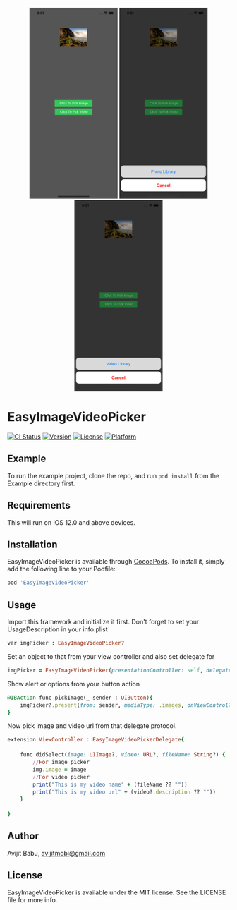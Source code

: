 <p align="center">
<img src='https://github.com/avijitmobi/EasyImageVideoPicker/blob/master/Example/ScreenShots/1.png' width="200" />
<img src='https://github.com/avijitmobi/EasyImageVideoPicker/blob/master/Example/ScreenShots/2.png' width="200" />
<img src='https://github.com/avijitmobi/EasyImageVideoPicker/blob/master/Example/ScreenShots/3.png' width="200" />
</p>


# EasyImageVideoPicker

[![CI Status](https://img.shields.io/travis/avijitmobi/EasyImageVideoPicker.svg?style=flat)](https://travis-ci.org/avijitmobi/EasyImageVideoPicker)
[![Version](https://img.shields.io/cocoapods/v/EasyImageVideoPicker.svg?style=flat)](https://cocoapods.org/pods/EasyImageVideoPicker)
[![License](https://img.shields.io/cocoapods/l/EasyImageVideoPicker.svg?style=flat)](https://cocoapods.org/pods/EasyImageVideoPicker)
[![Platform](https://img.shields.io/cocoapods/p/EasyImageVideoPicker.svg?style=flat)](https://cocoapods.org/pods/EasyImageVideoPicker)

## Example

To run the example project, clone the repo, and run `pod install` from the Example directory first.

## Requirements

This will run on iOS 12.0 and above devices.

## Installation

EasyImageVideoPicker is available through [CocoaPods](https://cocoapods.org). To install
it, simply add the following line to your Podfile:

```ruby
pod 'EasyImageVideoPicker'
```

## Usage

Import this framework and initialize it first. Don't forget to set your UsageDescription in your info.plist

```ruby
var imgPicker : EasyImageVideoPicker?
```

Set an object to that from your view controller and also set delegate for

```ruby
imgPicker = EasyImageVideoPicker(presentationController: self, delegate: self)
```

Show alert or options from your button action

```ruby
@IBAction func pickImage(_ sender : UIButton){
    imgPicker?.present(from: sender, mediaType: .images, onViewController: self)
}
```

Now pick image and video url from that delegate protocol.

```ruby
extension ViewController : EasyImageVideoPickerDelegate{

    func didSelect(image: UIImage?, video: URL?, fileName: String?) {
        //For image picker
        img.image = image
        //For video picker
        print("This is my video name" + (fileName ?? ""))
        print("This is my video url" + (video?.description ?? ""))
    }
    
}

```

## Author

Avijit Babu, avijitmobi@gmail.com

## License

EasyImageVideoPicker is available under the MIT license. See the LICENSE file for more info.
